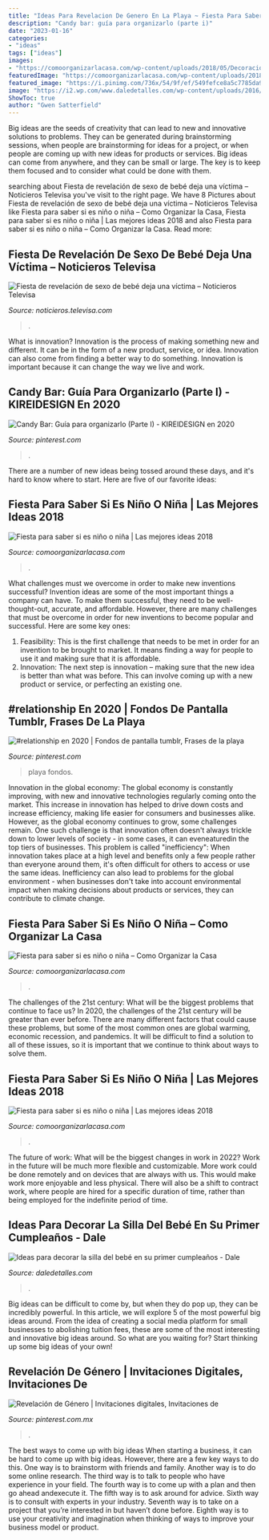 ```yaml
---
title: "Ideas Para Revelacion De Genero En La Playa ~ Fiesta Para Saber Si Es Niño O Niña – Como Organizar La Casa"
description: "Candy bar: guía para organizarlo (parte i)"
date: "2023-01-16"
categories:
- "ideas"
tags: ["ideas"]
images:
- "https://comoorganizarlacasa.com/wp-content/uploads/2018/05/Decoración-de-fiesta-para-saber-si-es-niño-o-niña.jpg4_.jpg"
featuredImage: "https://comoorganizarlacasa.com/wp-content/uploads/2018/05/Decoración-de-fiesta-para-saber-si-es-niño-o-niña.jpg4_.jpg"
featured_image: "https://i.pinimg.com/736x/54/9f/ef/549fefce8a5c7785da98c9f02c1ceaa8.jpg"
image: "https://i2.wp.com/www.daledetalles.com/wp-content/uploads/2016/09/silla-de-bebe-decorada3.jpg?fit=564%2C704&amp;ssl=1"
ShowToc: true
author: "Gwen Satterfield"
---
```



Big ideas are the seeds of creativity that can lead to new and innovative solutions to problems. They can be generated during brainstorming sessions, when people are brainstorming for ideas for a project, or when people are coming up with new ideas for products or services. Big ideas can come from anywhere, and they can be small or large. The key is to keep them focused and to consider what could be done with them.

	

		
searching about Fiesta de revelación de sexo de bebé deja una víctima – Noticieros Televisa you've visit to the right page. We have 8 Pictures about Fiesta de revelación de sexo de bebé deja una víctima – Noticieros Televisa like Fiesta para saber si es niño o niña – Como Organizar la Casa, Fiesta para saber si es niño o niña | Las mejores ideas 2018 and also Fiesta para saber si es niño o niña – Como Organizar la Casa. Read more:
		
    
## Fiesta De Revelación De Sexo De Bebé Deja Una Víctima – Noticieros Televisa

<img loading=lazy src="https://i0.wp.com/noticieros.televisa.com/wp-content/uploads/2019/10/pastel-revelar-sexo-bebe.jpg?fit=1080%2C609&amp;ssl=1" onerror="this.onerror=null;this.src='https://tse1.mm.bing.net/th?id=OIP.R6fj1nEwS4_H9P_sTplx_wHaEL&amp;pid=15.1';" alt="Fiesta de revelación de sexo de bebé deja una víctima – Noticieros Televisa">

_Source: noticieros.televisa.com_

>. 

	

What is innovation?
Innovation is the process of making something new and different. It can be in the form of a new product, service, or idea. Innovation can also come from finding a better way to do something. Innovation is important because it can change the way we live and work.

    
## Candy Bar: Guía Para Organizarlo (Parte I) - KIREIDESIGN En 2020

<img loading=lazy src="https://i.pinimg.com/736x/54/9f/ef/549fefce8a5c7785da98c9f02c1ceaa8.jpg" onerror="this.onerror=null;this.src='https://tse1.mm.bing.net/th?id=OIP.D47Y-71mgTRTfy1kn00m4AAAAA&amp;pid=15.1';" alt="Candy Bar: Guía para organizarlo (Parte I) - KIREIDESIGN en 2020">

_Source: pinterest.com_

>. 

	

There are a number of new ideas being tossed around these days, and it's hard to know where to start. Here are five of our favorite ideas: 

    
## Fiesta Para Saber Si Es Niño O Niña | Las Mejores Ideas 2018

<img loading=lazy src="https://comoorganizarlacasa.com/wp-content/uploads/2018/05/Decoración-de-fiesta-para-saber-si-es-niño-o-niña.jpg0_.jpg" onerror="this.onerror=null;this.src='https://tse2.mm.bing.net/th?id=OIP.f8KSzxS8FZ_DsoQaaAq6zQHaJ4&amp;pid=15.1';" alt="Fiesta para saber si es niño o niña | Las mejores ideas 2018">

_Source: comoorganizarlacasa.com_

>. 

	

What challenges must we overcome in order to make new inventions successful?
Invention ideas are some of the most important things a company can have. To make them successful, they need to be well-thought-out, accurate, and affordable. However, there are many challenges that must be overcome in order for new inventions to become popular and successful. Here are some key ones:
1. Feasibility: This is the first challenge that needs to be met in order for an invention to be brought to market. It means finding a way for people to use it and making sure that it is affordable.
2. Innovation: The next step is innovation – making sure that the new idea is better than what was before. This can involve coming up with a new product or service, or perfecting an existing one. 
    
## #relationship En 2020 | Fondos De Pantalla Tumblr, Frases De La Playa

<img loading=lazy src="https://i.pinimg.com/736x/8f/48/8a/8f488aa306c6062ea7098eb22653e9fd.jpg" onerror="this.onerror=null;this.src='https://tse3.mm.bing.net/th?id=OIP.co9eeByKHEI-3Vie4nObtwHaN2&amp;pid=15.1';" alt="#relationship en 2020 | Fondos de pantalla tumblr, Frases de la playa">

_Source: pinterest.com_

>playa fondos. 

	

Innovation in the global economy:
The global economy is constantly improving, with new and innovative technologies regularly coming onto the market. This increase in innovation has helped to drive down costs and increase efficiency, making life easier for consumers and businesses alike. However, as the global economy continues to grow, some challenges remain. One such challenge is that innovation often doesn't always trickle down to lower levels of society - in some cases, it can eveneaturedin the top tiers of businesses. This problem is called "inefficiency": When innovation takes place at a high level and benefits only a few people rather than everyone around them, it's often difficult for others to access or use the same ideas. Inefficiency can also lead to problems for the global environment - when businesses don't take into account environmental impact when making decisions about products or services, they can contribute to climate change.

    
## Fiesta Para Saber Si Es Niño O Niña – Como Organizar La Casa

<img loading=lazy src="https://comoorganizarlacasa.com/wp-content/uploads/2018/05/Decoración-de-fiesta-para-saber-si-es-niño-o-niña.jpg4_.jpg" onerror="this.onerror=null;this.src='https://tse4.mm.bing.net/th?id=OIP.wqHG6Fr_0US8uwOnbf7MYAHaGV&amp;pid=15.1';" alt="Fiesta para saber si es niño o niña – Como Organizar la Casa">

_Source: comoorganizarlacasa.com_

>. 

	

The challenges of the 21st century: What will be the biggest problems that continue to face us?
In 2020, the challenges of the 21st century will be greater than ever before. There are many different factors that could cause these problems, but some of the most common ones are global warming, economic recession, and pandemics. It will be difficult to find a solution to all of these issues, so it is important that we continue to think about ways to solve them.

    
## Fiesta Para Saber Si Es Niño O Niña | Las Mejores Ideas 2018

<img loading=lazy src="https://comoorganizarlacasa.com/wp-content/uploads/2018/05/Invitaciones-de-fiesta-para-revelación-del-sexo-del-bebe4.jpg" onerror="this.onerror=null;this.src='https://tse4.mm.bing.net/th?id=OIP.qbk1opHpGEb0Z40LkcPpJAHaJ4&amp;pid=15.1';" alt="Fiesta para saber si es niño o niña | Las mejores ideas 2018">

_Source: comoorganizarlacasa.com_

>. 

	

The future of work: What will be the biggest changes in work in 2022?
Work in the future will be much more flexible and customizable. More work could be done remotely and on devices that are always with us. This would make work more enjoyable and less physical. There will also be a shift to contract work, where people are hired for a specific duration of time, rather than being employed for the indefinite period of time.

    
## Ideas Para Decorar La Silla Del Bebé En Su Primer Cumpleaños - Dale

<img loading=lazy src="https://i2.wp.com/www.daledetalles.com/wp-content/uploads/2016/09/silla-de-bebe-decorada3.jpg?fit=564%2C704&amp;ssl=1" onerror="this.onerror=null;this.src='https://tse1.mm.bing.net/th?id=OIP.JIXdny4BvjLaQj9MU1YZCQHaJP&amp;pid=15.1';" alt="Ideas para decorar la silla del bebé en su primer cumpleaños - Dale">

_Source: daledetalles.com_

>. 

	

Big ideas can be difficult to come by, but when they do pop up, they can be incredibly powerful. In this article, we will explore 5 of the most powerful big ideas around. From the idea of creating a social media platform for small businesses to abolishing tuition fees, these are some of the most interesting and innovative big ideas around. So what are you waiting for? Start thinking up some big ideas of your own!

    
## Revelación De Género | Invitaciones Digitales, Invitaciones De

<img loading=lazy src="https://i.pinimg.com/originals/2a/bf/eb/2abfebc57410f1bd0567bf798c175195.jpg" onerror="this.onerror=null;this.src='https://tse4.mm.bing.net/th?id=OIP.BowKzMhTFu7MGF1ssfNYYAHaNK&amp;pid=15.1';" alt="Revelación de Género | Invitaciones digitales, Invitaciones de">

_Source: pinterest.com.mx_

>. 

	

The best ways to come up with big ideas
When starting a business, it can be hard to come up with big ideas. However, there are a few key ways to do this. One way is to brainstorm with friends and family. Another way is to do some online research. The third way is to talk to people who have experience in your field. The fourth way is to come up with a plan and then go ahead andexecute it. The fifth way is to ask around for advice. Sixth way is to consult with experts in your industry. Seventh way is to take on a project that you’re interested in but haven’t done before. Eighth way is to use your creativity and imagination when thinking of ways to improve your business model or product.

